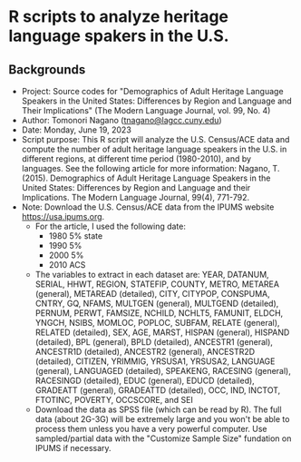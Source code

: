 # R scripts to analyze heritage language spakers in the U.S.
## Backgrounds
- Project: Source codes for "Demographics of Adult Heritage Language Speakers in the United States: Differences by Region and Language and Their Implications" (The Modern Language Journal, vol. 99, No. 4)
- Author: Tomonori Nagano (tnagano@lagcc.cuny.edu)
- Date: Monday, June 19, 2023
- Script purpose: This R script will analyze the U.S. Census/ACE data and compute the number of adult heritage language speakers in the U.S. in different regions, at different time period (1980-2010), and by languages. See the following article for more information: Nagano, T. (2015). Demographics of Adult Heritage Language Speakers in the United States: Differences by Region and Language and their Implications. The Modern Language Journal, 99(4), 771-792.
- Note: Download the U.S. Census/ACE data from the IPUMS website https://usa.ipums.org. 
	- For the article, I used the following date:
		- 1980 5% state
		- 1990 5%
		- 2000 5%
		- 2010 ACS
	- The variables to extract in each dataset are: YEAR, DATANUM, SERIAL, HHWT, REGION, STATEFIP, COUNTY, METRO, METAREA (general), METAREAD (detailed), CITY, CITYPOP, CONSPUMA, CNTRY, GQ, NFAMS, MULTGEN (general), MULTGEND (detailed), PERNUM, PERWT, FAMSIZE, NCHILD, NCHLT5, FAMUNIT, ELDCH, YNGCH, NSIBS, MOMLOC, POPLOC, SUBFAM, RELATE (general), RELATED (detailed), SEX, AGE, MARST, HISPAN (general), HISPAND (detailed), BPL (general), BPLD (detailed), ANCESTR1 (general), ANCESTR1D (detailed), ANCESTR2 (general), ANCESTR2D (detailed), CITIZEN, YRIMMIG, YRSUSA1, YRSUSA2, LANGUAGE (general), LANGUAGED (detailed), SPEAKENG, RACESING (general), RACESINGD (detailed), EDUC (general), EDUCD (detailed), GRADEATT (general), GRADEATTD (detailed), OCC, IND, INCTOT, FTOTINC, POVERTY, OCCSCORE, and SEI
	- Download the data as SPSS file (which can be read by R). The full data (about 2G-3G) will be extremely large and you won't be able to process them unless you have a very powerful computer. Use sampled/partial data with the "Customize Sample Size" fundation on IPUMS if necessary.

